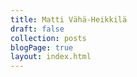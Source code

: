 ```yaml
---
title: Matti Vähä-Heikkilä
draft: false
collection: posts
blogPage: true
layout: index.html
---
```

